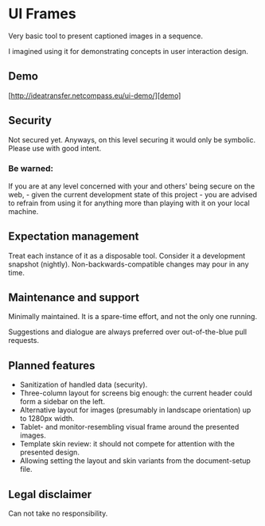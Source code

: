 # UI Frames

Very basic tool to present captioned images in a sequence.

I imagined using it for demonstrating concepts in user interaction design.

## Demo

[http://ideatransfer.netcompass.eu/ui-demo/][demo]

## Security

Not secured yet. Anyways, on this level securing it would only be symbolic. Please use with good intent.

### Be warned:

If you are at any level concerned with your and others' being secure on the
web, - given the current development state of this project - you are advised to
refrain from using it for anything more than playing with it on your local
machine.

## Expectation management

Treat each instance of it as a disposable tool. Consider it a development snapshot (nightly). Non-backwards-compatible changes may pour in any time.

## Maintenance and support

Minimally maintained. It is a spare-time effort, and not the only one running.

Suggestions and dialogue are always preferred over out-of-the-blue pull requests.

## Planned features

* Sanitization of handled data (security).
* Three-column layout for screens big enough: the current header could form
  a sidebar on the left.
* Alternative layout for images (presumably in landscape orientation) up to
  1280px width.
* Tablet- and monitor-resembling visual frame around the presented images.
* Template skin review: it should not compete for attention with the presented
  design.
* Allowing setting the layout and skin variants from the document-setup file.

## Legal disclaimer

Can not take no responsibility.

[demo]: http://ideatransfer.netcompass.eu/ui-demo/
